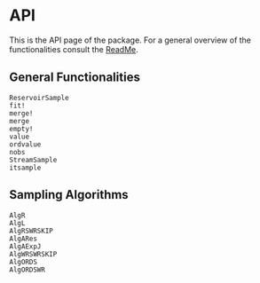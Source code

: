 # API

This is the API page of the package. For a general overview of the functionalities 
consult the [ReadMe](https://github.com/JuliaDynamics/StreamSampling.jl).

## General Functionalities

```@docs
ReservoirSample
fit!
merge!
merge
empty!
value
ordvalue
nobs
StreamSample
itsample
```

## Sampling Algorithms

```@docs
AlgR
AlgL
AlgRSWRSKIP
AlgARes
AlgAExpJ
AlgWRSWRSKIP
AlgORDS
AlgORDSWR
```
